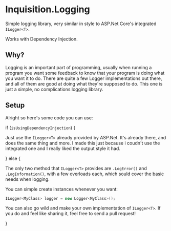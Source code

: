 # Inquisition.Logging

Simple logging library, very similar in style to ASP.Net Core's integrated `ILogger<T>`.

Works with Dependency Injection.

## Why?

Logging is an important part of programming, usually when running a program you want some feedback to know that your program is doing what you want it to do. There are quite a few Logger implementations out there, and all of them are good at doing what they're supposed to do. This one is just a simple, no complications logging library.

## Setup

Alright so here's some code you can use:

if (`isUsingDependencyInjection`)
{

Just use the `ILogger<T>` already provided by ASP.Net. It's already there, and does the same thing and more. I made this just because i coudn't use the integrated one and I really liked the output style it had.

}
else
{

The only two method that `ILogger<T>` provides are `.LogError()` and `.LogInformation()`, with a few overloads each, which sould cover the basic needs when logging.

You can simple create instances whenever you want:

```csharp
ILogger<MyClass> logger = new Logger<MyClass>();
```

You can also go wild and make your own implementation of `ILogger<T>`.
If you do and feel like sharing it, feel free to send a pull request!

}
